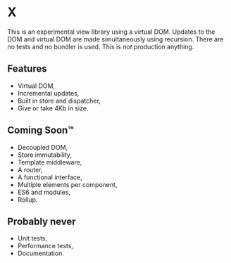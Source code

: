 # X

This is an experimental view library using a virtual DOM. Updates to the DOM and virtual DOM are made simultaneously using recursion. There are no tests and no bundler is used. This is *not* production anything.

## Features

- Virtual DOM,
- Incremental updates,
- Built in store and dispatcher,
- Give or take 4Kb in size.

## Coming Soon™

- Decoupled DOM,
- Store immutability,
- Template middleware,
- A router,
- A functional interface,
- Multiple elements per component,
- ES6 and modules,
- Rollup.

## Probably never

- Unit tests,
- Performance tests,
- Documentation.